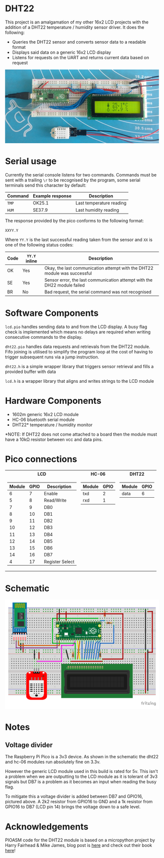 # DHT22

This project is an amalgamation of my other 16x2 LCD projects with the addition of a DHT22 temperature / humidity sensor driver. It does the following:

- Queries the DHT22 sensor and converts sensor data to a readable format
- Displays said data on a generic 16x2 LCD display
- Listens for requests on the UART and returns current data based on request 



<img src="media/dht22_img.jpg" width="600"/>

# Serial usage

Currently the serial console listens for two commands. Commands must be sent with a trailing `\r` to be recognised by the program, some serial terminals send this character by default:

|Command| Example response |Description|
|-------|------------------|-----------|
|`TMP`    |OK25.1              |Last temperature reading|
|`HUM`    |SE37.9              |Last humidity reading|

The response provided by the pico conforms to the following format:

`XXYY.Y`

Where `YY.Y` is the last successful reading taken from the sensor and `XX` is one of the following status codes:

|Code|`YY.Y` inline |Description|
|----|------------|-----------|
|OK  |Yes         |Okay, the last communication attempt with the DHT22 module was successful|
|SE  |Yes         |Sensor error, the last communication attempt with the DH22 module failed|
|BR  |No          |Bad request, the serial command was not recognised|

# Software Components

`lcd.pio` handles sending data to and from the LCD display. A busy flag check is implemented which means no delays are required when writing consecutive commands to the display.

`dht22.pio` handles data requests and retrievals from the DHT22 module. Fifo joining is utilised to simplify the program loop at the cost of having to trigger subsequent runs via a jump instruction.

`dht22.h` is a simple wrapper library that triggers sensor retrieval and fills a provided buffer with data

`lcd.h` is a wrapper library that aligns and writes strings to the LCD module

# Hardware Components

- 1602m generic 16x2 LCD module
- HC-06 bluetooth serial module
- DHT22* temperature / humidity monitor

*NOTE: If DHT22 does not come attached to a board then the module must have a 10kΩ resistor between vcc and data pins.

# Pico connections
<table>
<tr>
    <th>LCD</th><th>HC-06</th><th>DHT22</th>
</tr>
<tr>
<td style='vertical-align: top;'>

| Module | GPIO | Description  |
|-----|------|-----------------|
| 6   | 7    | Enable          | 
| 5   | 8    | Read/Write      | 
| 7   | 9    | DB0             | 
| 8   | 10   | DB1             | 
| 9   | 11   | DB2             | 
| 10  | 12   | DB3             | 
| 11  | 13   | DB4             | 
| 12  | 14   | DB5             | 
| 13  | 15   | DB6             | 
| 14  | 16   | DB7             | 
| 4   | 17   | Register Select | 

</td>
<td style='vertical-align: top;'>

|Module|GPIO| 
|--|--|
|txd|2|
|rxd|1|

</td>
<td style='vertical-align: top;'>

| Module | GPIO |
|-----|------|
| data   | 6    |

</td>

</tr>
</table>


# Schematic

<img src="media/dht22_schematic.svg" width="600"/>

# Notes
## Voltage divider
The Raspberry Pi Pico is a 3v3 device. As shown in the schematic the dht22 and hc-06 modules run absolutely fine on 3.3v. 

However the generic LCD module used in this build is rated for 5v. This isn't a problem when we are outputting to the LCD module as it is tolerant of 3v3 signals but DB7 is a problem as it becomes an input when reading the busy flag. 

To mitigate this a voltage divider is added between DB7 and GPIO16, pictured above. A 2k2 resistor from GPIO16 to GND and a 1k resistor from GPIO16 to DB7 (LCD pin 14) brings the voltage down to a safe level.

# Acknowledgements

PIOASM code for the DHT22 module is based on a micropython project by Harry Fairhead & Mike James, blog post is [here](https://www.i-programmer.info/programming/hardware/14572-the-pico-in-micropython-a-pio-driver-for-the-dht22.html) and check out their book [here](https://www.amazon.com/dp/1871962692?&linkCode=ll1&tag=iprog-20&linkId=d8520a10fda9eab0078c76bd3f066f14&language=en_US&ref_=as_li_ss_tl)!